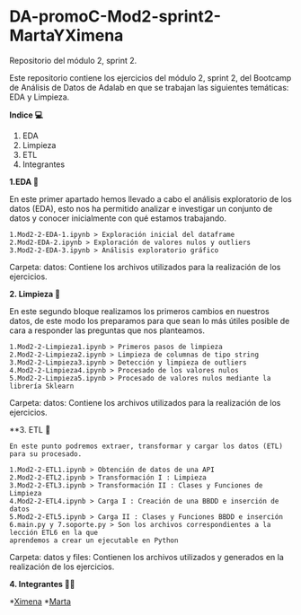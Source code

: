 # DA-promoC-Mod2-sprint2-MartaYXimena

Repositorio del módulo 2, sprint 2.

Este repositorio contiene los ejercicios del módulo 2, sprint 2, del Bootcamp de Análisis de Datos de Adalab en que se trabajan las siguientes temáticas: EDA y Limpieza.

**Indice 💻**
1. EDA
2. Limpieza
3. ETL
4. Integrantes


**1.EDA :bookmark_tabs:**

En este primer apartado hemos llevado a cabo el análisis exploratorio de los datos (EDA), esto nos ha permitido analizar e investigar un conjunto de    datos y conocer inicialmente con qué estamos trabajando.

    1.Mod2-2-EDA-1.ipynb > Exploración inicial del dataframe
    2.Mod2-EDA-2.ipynb > Exploración de valores nulos y outliers
    3.Mod2-2-EDA-3.ipynb > Análisis exploratorio gráfico

Carpeta: datos: Contiene los archivos utilizados para la realización de los ejercicios.

  
**2. Limpieza 	:broom:**

En este segundo bloque realizamos los primeros cambios en nuestros datos, de este modo los preparamos para que sean lo más útiles posible de cara a responder las preguntas que nos planteamos. 

    1.Mod2-2-Limpieza1.ipynb > Primeros pasos de limpieza
    2.Mod2-2-Limpieza2.ipynb > Limpieza de columnas de tipo string
    3.Mod2-2-Limpieza3.ipynb > Detección y limpieza de outliers
    4.Mod2-2-Limpieza4.ipynb > Procesado de los valores nulos
    5.Mod2-2-Limpieza5.ipynb > Procesado de valores nulos mediante la librería Sklearn

Carpeta: datos: Contiene los archivos utilizados para la realización de los ejercicios.


**3. ETL 🌠 

    En este punto podremos extraer, transformar y cargar los datos (ETL) para su procesado.
    
    1.Mod2-2-ETL1.ipynb > Obtención de datos de una API
    2.Mod2-2-ETL2.ipynb > Transformación I : Limpieza
    3.Mod2-2-ETL3.ipynb > Transformación II : Clases y Funciones de Limpieza
    4.Mod2-2-ETL4.ipynb > Carga I : Creación de una BBDD e inserción de datos
    5.Mod2-2-ETL5.ipynb > Carga II : Clases y Funciones BBDD e inserción
    6.main.py y 7.soporte.py > Son los archivos correspondientes a la lección ETL6 en la que 
    aprendemos a crear un ejecutable en Python
    
Carpeta: datos y files: Contienen los archivos utilizados y generados en la realización de los ejercicios.

**4. Integrantes 👩👩**
  
  *[Ximena](https://github.com/XimenaPTM)
  *[Marta](https://github.com/MartaOrdas)
